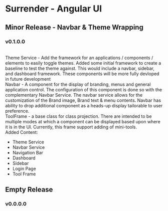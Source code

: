 # Surrender - Angular UI

## Minor Release - Navbar & Theme Wrapping
### v0.1.0.0
<br />Theme Service - Add the framework for an applications / components / elements to easily toggle themes.
Added some initial framework to create a baseline to test the theme against.  This
would include a navbar, sidebar, and dashboard framework.  These components will be more
fully devloped in future development
<br />Navbar - A component for the display of branding, menus and general application control.  The configuration of this component is done so with the complementary Navbar Service.  The navbar service allows for the customization of the Brand image, Brand text & menu contents.  Navbar has ability to
drop additional component as a heads-up display tailorable to user preference.
<br />ToolFrame - a base class for class projection.  There are intended to be multiple modes at which
a component can be displayed based upon where it is in the UI.  Currently, this frame support adding
of mini-tools.
<br />Added Content:
- Theme Service
- Navbar Service
- Navigation Bar
- Dashboard
- Sidebar
- Login Page
- Tool Frame

## Empty Release
### v0.0.0.0